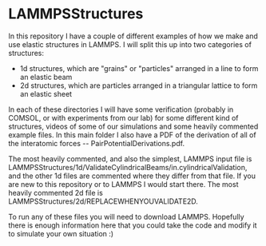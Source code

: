 # LAMMPSStructures

In this repository I have a couple of different examples of how we make and use elastic structures in LAMMPS. I will split this up into two categories of structures:

 - 1d structures, which are "grains" or "particles" arranged in a line to form an elastic beam
 - 2d structures, which are particles arranged in a triangular lattice to form an elastic sheet

In each of these directories I will have some verification (probably in COMSOL, or with experiments from our lab) for some different kind of structures, videos of some of our simulations and some heavily commented example files. In this main folder I also have a PDF of the derivation of all of the interatomic forces -- PairPotentialDerivations.pdf.

The most heavily commented, and also the simplest, LAMMPS input file is LAMMPSStructures/1d/ValidateCylindricalBeams/in.cylindricalValidation, and the other 1d files are commented where they differ from that file. If you are new to this repository or to LAMMPS I would start there. The most heavily commented 2d file is LAMMPSStructures/2d/REPLACEWHENYOUVALIDATE2D.

 To run any of these files you will need to download LAMMPS. Hopefully there is enough information here that you could take the code and modify it to simulate your own situation :) 
